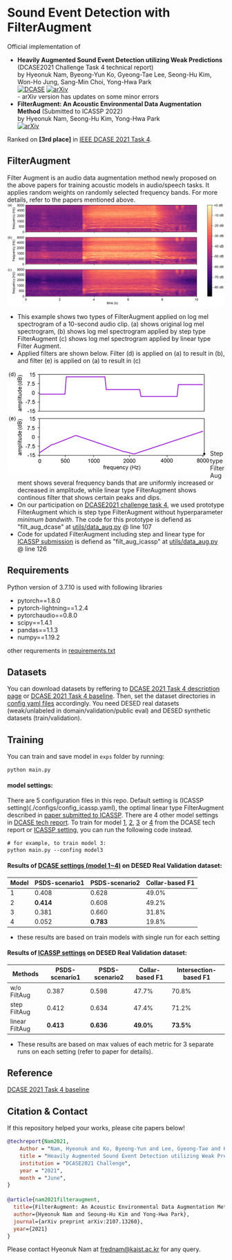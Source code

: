 # Sound Event Detection with FilterAugment

Official implementation of <br>
 - **Heavily Augmented Sound Event Detection utilizing Weak Predictions** (DCASE2021 Challenge Task 4 technical report) <br>
by Hyeonuk Nam, Byeong-Yun Ko, Gyeong-Tae Lee, Seong-Hu Kim, Won-Ho Jung, Sang-Min Choi, Yong-Hwa Park <br>
[![DCASE](https://img.shields.io/badge/DCASE-technical%20report-orange)](http://dcase.community/documents/challenge2021/technical_reports/DCASE2021_Nam_41_t4.pdf) 
[![arXiv](https://img.shields.io/badge/arXiv-2107.03649-brightgreen)](https://arxiv.org/abs/2107.03649)<br>
       - arXiv version has updates on some minor errors
 - **FilterAugment: An Acoustic Environmental Data Augmentation Method** (Submitted to ICASSP 2022) <br>
by Hyeonuk Nam, Seong-Hu Kim, Yong-Hwa Park <br>
[![arXiv](https://img.shields.io/badge/arXiv-2110.03282-brightgreen)](https://arxiv.org/abs/2110.03282) <br>

Ranked on **[3rd place]** in [IEEE DCASE 2021 Task 4](http://dcase.community/challenge2021/task-sound-event-detection-and-separation-in-domestic-environments-results).

## FilterAugment
Filter Augment is an audio data augmentation method newly proposed on the above papers for training acoustic models in audio/speech tasks. It applies random weights on randomly selected frequency bands. For more details, refer to the papers mentioned above.<br>
![](./utils/FilterAugment_melspecs.png)<br>
- This example shows two types of FilterAugment applied on log mel spectrogram of a 10-second audio clip. (a) shows original log mel spectrogram, (b) shows log mel spectrogram applied by step type FilterAugment (c) shows log mel spectrogram applied by linear type Filter Augment.
- Applied filters are shown below. Filter (d) is applied on (a) to result in (b), and filter (e) is applied on (a) to result in (c)

<img src=./utils/FilterAugment_filters.png align="left" height="238" width="470" > <br> <br> <br> <br> <br> <br> <br> <br> <br> <br>

- Step type FilterAugment shows several frequency bands that are uniformly increased or decreased in amplitude, while linear type FilterAugment shows continous filter that shows certain peaks and dips.
- On our participation on [DCASE2021 challenge task 4](https://arxiv.org/abs/2107.03649), we used prototype FilterAugment which is step type FilterAugment without hyperparameter *minimum bandwith*. The code for this prototype is defiend as "filt_aug_dcase" at [utils/data_aug.py](./utils/data_aug.py) @ line 107
- Code for updated FilterAugment including step and linear type for [ICASSP submission](https://arxiv.org/abs/2110.03282) is defiend as "filt_aug_icassp" at [utils/data_aug.py](./utils/data_aug.py) @ line 126


## Requirements
Python version of 3.7.10 is used with following libraries
- pytorch==1.8.0
- pytorch-lightning==1.2.4
- pytorchaudio==0.8.0
- scipy==1.4.1
- pandas==1.1.3
- numpy==1.19.2


other requrements in [requirements.txt](./requirements.txt)


## Datasets
You can download datasets by reffering to [DCASE 2021 Task 4 description page](http://dcase.community/challenge2021/task-sound-event-detection-and-separation-in-domestic-environments) or [DCASE 2021 Task 4 baseline](https://github.com/DCASE-REPO/DESED_task). Then, set the dataset directories in [config yaml files](./configs/) accordingly. You need DESED real datasets (weak/unlabeled in domain/validation/public eval) and DESED synthetic datasets (train/validation).

## Training
You can train and save model in `exps` folder by running:
```shell
python main.py
```

#### model settings:
There are 5 configuration files in this repo. Default setting is (ICASSP setting)(./configs/config_icassp.yaml), the optimal linear type FilterAugment described in [paper submitted to ICASSP](https://arxiv.org/abs/2107.03649). There are 4 other model settings in [DCASE tech report](https://arxiv.org/abs/2107.03649). To train for model [1](./configs/config_model1.yaml), [2](./configs/config_model2.yaml), [3](./configs/config_model3.yaml) or [4](./configs/config_model4.yaml) from the DCASE tech report or [ICASSP setting](./configs/config_icassp.yaml), you can run the following code instead.
```shell
# for example, to train model 3:
python main.py --confing model3
```

#### Results of [DCASE settings (model 1~4)](https://arxiv.org/abs/2107.03649) on DESED Real Validation dataset:

Model | PSDS-scenario1 | PSDS-scenario2 | Collar-based F1
------|----------------|----------------|-----------------
1     | 0.408          | 0.628          | 49.0%
2     | **0.414**      | 0.608          | 49.2%
3     | 0.381          | 0.660          | 31.8%
4     | 0.052          | **0.783**      | 19.8%

   - these results are based on train models with single run for each setting


#### Results of [ICASSP settings](https://arxiv.org/abs/2107.03649) on DESED Real Validation dataset:

Methods       | PSDS-scenario1 | PSDS-scenario2 | Collar-based F1  | Intersection-based F1
--------------|----------------|----------------|------------------|-----------------
w/o FiltAug   | 0.387          | 0.598          | 47.7%            | 70.8%
step FiltAug  | 0.412          | 0.634          | 47.4%            | 71.2%
linear FiltAug| **0.413**      | **0.636**      | **49.0%**        | **73.5%**

   - These results are based on max values of each metric for 3 separate runs on each setting (refer to paper for details).


## Reference
[DCASE 2021 Task 4 baseline](https://github.com/DCASE-REPO/DESED_task)

## Citation & Contact
If this repository helped your works, please cite papers below!
```bib
@techreport{Nam2021,
    Author = "Nam, Hyeonuk and Ko, Byeong-Yun and Lee, Gyeong-Tae and Kim, Seong-Hu and Jung, Won-Ho and Choi, Sang-Min and Park, Yong-Hwa",
    title = "Heavily Augmented Sound Event Detection utilizing Weak Predictions",
    institution = "DCASE2021 Challenge",
    year = "2021",
    month = "June",
}

@article{nam2021filteraugment,
  title={FilterAugment: An Acoustic Environmental Data Augmentation Method},
  author={Hyeonuk Nam and Seoung-Hu Kim and Yong-Hwa Park},
  journal={arXiv preprint arXiv:2107.13260},
  year={2021}
}

```
Please contact Hyeonuk Nam at frednam@kaist.ac.kr for any query.

